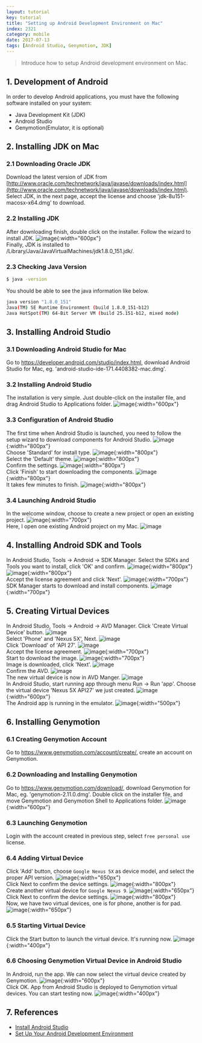 ```yaml
---
layout: tutorial
key: tutorial
title: "Setting up Android Development Environment on Mac"
index: 2321
category: mobile
date: 2017-07-13
tags: [Android Studio, Genymotion, JDK]
---
```


> Introduce how to setup Android development environment on Mac.

## 1. Development of Android
In order to develop Android applications, you must have the following software installed on your system:
* Java Development Kit (JDK)
* Android Studio
* Genymotion(Emulator, it is optional)

## 2. Installing JDK on Mac
### 2.1 Downloading Oracle JDK
Download the latest version of JDK from [http://www.oracle.com/technetwork/java/javase/downloads/index.html](http://www.oracle.com/technetwork/java/javase/downloads/index.html). Select JDK, in the next page, accept the license and choose 'jdk-8u151-macosx-x64.dmg' to download.
### 2.2 Installing JDK
After downloading finish, double click on the installer. Follow the wizard to install JDK.
![image](/public/images/frontend/2321/jdkinstall.png){:width="600px"}  
Finally, JDK is installed to /Library/Java/JavaVirtualMachines/jdk1.8.0_151.jdk/.
### 2.3 Checking Java Version
```sh
$ java -version
```
You should be able to see the java information like below.
```sh
java version "1.8.0_151"
Java(TM) SE Runtime Environment (build 1.8.0_151-b12)
Java HotSpot(TM) 64-Bit Server VM (build 25.151-b12, mixed mode)
```

## 3. Installing Android Studio
### 3.1 Downloading Android Studio for Mac
Go to https://developer.android.com/studio/index.html, download Android Studio for Mac, eg. 'android-studio-ide-171.4408382-mac.dmg'.
### 3.2 Installing Android Studio
The installation is very simple. Just double-click on the installer file, and drag Android Studio to Applications folder.
![image](/public/images/frontend/2321/androidstudioinstall.png){:width="600px"}  
### 3.3 Configuration of Android Studio
The first time when Android Studio is launched, you need to follow the setup wizard to download components for Android Studio.
![image](/public/images/frontend/2321/setupwizard.png){:width="800px"}  
Choose 'Standard' for install type.
![image](/public/images/frontend/2321/setupinstalltype.png){:width="800px"}  
Select the 'Default' theme.
![image](/public/images/frontend/2321/setuptheme.png){:width="800px"}  
Confirm the settings.
![image](/public/images/frontend/2321/setupverify.png){:width="800px"}  
Click 'Finish' to start downloading the components.
![image](/public/images/frontend/2321/setupdownload.png){:width="800px"}  
It takes few minutes to finish.
![image](/public/images/frontend/2321/setupfinish.png){:width="800px"}  
### 3.4 Launching Android Studio
In the welcome window, choose to create a new project or open an existing project.
![image](/public/images/frontend/2321/androidstudiolaunch.png){:width="700px"}  
Here, I open one existing Android project on my Mac.
![image](/public/images/frontend/2321/androidstudioide.png)
## 4. Installing Android SDK and Tools
In Android Studio, Tools -> Android -> SDK Manager. Select the SDKs and Tools you want to install, click 'OK' and confirm.
![image](/public/images/frontend/2321/sdkmanager.png){:width="800px"}  
![image](/public/images/frontend/2321/sdktools.png){:width="800px"}  
Accept the license agreement and click 'Next'.
![image](/public/images/frontend/2321/sdklicense.png){:width="700px"}  
SDK Manager starts to download and install components.
![image](/public/images/frontend/2321/sdkinstalling.png){:width="700px"}  

## 5. Creating Virtual Devices
In Android Studio, Tools -> Android -> AVD Manager. Click 'Create Virtual Device' button.
![image](/public/images/frontend/2321/avdmanager.png)  
Select 'Phone' and 'Nexus 5X', Next.
![image](/public/images/frontend/2321/avdhardware.png)  
Click 'Download' of 'API 27'.
![image](/public/images/frontend/2321/avdimage.png)  
Accept the license agreement.
![image](/public/images/frontend/2321/avdlicense.png){:width="700px"}  
Start to download the image.
![image](/public/images/frontend/2321/avddownloading.png){:width="700px"}  
Image is downloaded, click 'Next'.
![image](/public/images/frontend/2321/avdimagedownloaded.png)  
Confirm the AVD.
![image](/public/images/frontend/2321/avdfinish.png)  
The new virtual device is now in AVD Manger.
![image](/public/images/frontend/2321/avdmanagernewdevice.png)  
In Android Studio, start running app through menu Run -> Run 'app'. Choose the virtual device 'Nexus 5X API27' we just created.
![image](/public/images/frontend/2321/avdrun.png){:width="600px"}  
The Android app is running in the emulator.
![image](/public/images/frontend/2321/avdemulator.png){:width="500px"}  

## 6. Installing Genymotion
### 6.1 Creating Genymotion Account
Go to https://www.genymotion.com/account/create/, create an account on Genymotion.
### 6.2 Downloading and Installing Genymotion
Go to https://www.genymotion.com/download/, download Genymotion for Mac, eg. 'genymotion-2.11.0.dmg'. Double click on the installer file, and move Genymotion and Genymotion Shell to Applications folder.
![image](/public/images/frontend/2321/genymotioninstall.png){:width="600px"}  
### 6.3 Launching Genymotion
Login with the account created in previous step, select `free personal use` license.
### 6.4 Adding Virtual Device
Click 'Add' button, choose `Google Nexus 5X` as device model, and select the proper API version.
![image](/public/images/frontend/2321/genymotionnexus5x.png){:width="650px"}  
Click Next to confirm the device settings.
![image](/public/images/frontend/2321/genymotionconfirm.png){:width="800px"}  
Create another virtual device for `Google Nexus 9`.
![image](/public/images/frontend/2321/genymotionnexus9.png){:width="650px"}  
Click Next to confirm the device settings.
![image](/public/images/frontend/2321/genymotionconfirm2.png){:width="800px"}  
Now, we have two virtual devices, one is for phone, another is for pad.
![image](/public/images/frontend/2321/genymotiondevices.png){:width="650px"}  
### 6.5 Starting Virtual Device
Click the Start button to launch the virtual device. It's running now.
![image](/public/images/frontend/2321/genymotionrunning.png){:width="400px"}  
### 6.6 Choosing Genymotion Virtual Device in Android Studio
In Android, run the app. We can now select the virtual device created by Genymotion.
![image](/public/images/frontend/2321/genymotionemulator.png){:width="600px"}  
Click OK. App from Android Studio is deployed to Genymotion virtual devices. You can start testing now.
![image](/public/images/frontend/2321/genymotionapp.png){:width="400px"}  

## 7. References
* [Install Android Studio](https://developer.android.com/studio/install.html)
* [Set Up Your Android Development Environment](https://trailhead.salesforce.com/en/projects/mobilesdk_setup_dev_tools/steps/mobilesdk_setup_android)
